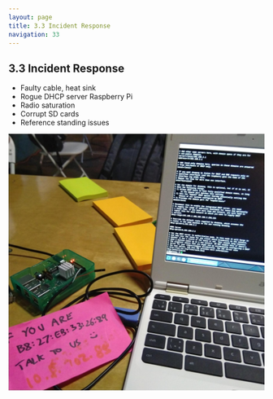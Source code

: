 ```yaml
---
layout: page
title: 3.3 Incident Response
navigation: 33
---
```


## 3.3 Incident Response

- Faulty cable, heat sink
- Rogue DHCP server Raspberry Pi
- Radio saturation
- Corrupt SD cards
- Reference standing issues

![rogue-dhcp](images/rogue-dhcp.jpg)